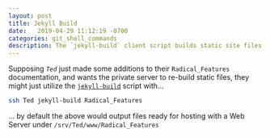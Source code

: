 ```yaml
---
layout: post
title: Jekyll Build
date:   2019-04-29 11:12:19 -0700
categories: git_shell_commands
description: The `jekyll-build` client script builds static site files for name repository under `${HOME}/www`
---
```



Supposing _`Ted`_ just made some additions to their `Radical_Features` documentation, and wants the private server to re-build static files, they might just utilize the [`jekyll-build`][source_master__jekyll-build] script with...


```bash
ssh Ted jekyll-build Radical_Features
```


... by default the above would output files ready for hosting with a Web Server under `/srv/Ted/www/Radical_Features`


[source_master__jekyll-build]: https://github.com/S0AndS0/Jekyll_Admin/blob/master/git_shell_commands/jekyll-build
